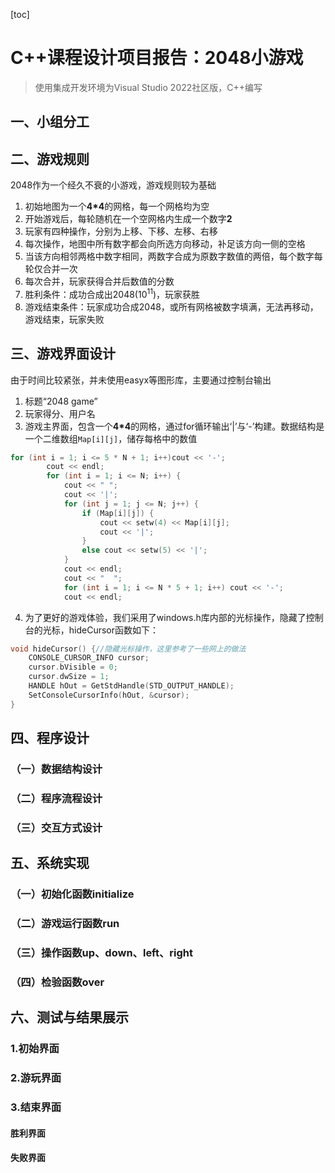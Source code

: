 [toc]

# C++课程设计项目报告：2048小游戏

> 使用集成开发环境为Visual Studio 2022社区版，C++编写 

## 一、小组分工

## 二、游戏规则

2048作为一个经久不衰的小游戏，游戏规则较为基础

1. 初始地图为一个**4\*4**的网格，每一个网格均为空
2. 开始游戏后，每轮随机在一个空网格内生成一个数字**2**
3. 玩家有四种操作，分别为上移、下移、左移、右移
4. 每次操作，地图中所有数字都会向所选方向移动，补足该方向一侧的空格
5. 当该方向相邻两格中数字相同，两数字合成为原数字数值的两倍，每个数字每轮仅合并一次
6. 每次合并，玩家获得合并后数值的分数
7. 胜利条件：成功合成出2048($10^{11}$)，玩家获胜
8. 游戏结束条件：玩家成功合成2048，或所有网格被数字填满，无法再移动，游戏结束，玩家失败

## 三、游戏界面设计

由于时间比较紧张，并未使用easyx等图形库，主要通过控制台输出

1. 标题“2048 game”
2. 玩家得分、用户名
3. 游戏主界面，包含一个**4\*4**的网格，通过for循环输出‘|’与‘-’构建。数据结构是一个二维数组``Map[i][j]``，储存每格中的数值

```c++
for (int i = 1; i <= 5 * N + 1; i++)cout << '-';
		cout << endl;
		for (int i = 1; i <= N; i++) {
			cout << " ";
			cout << '|';
			for (int j = 1; j <= N; j++) {
				if (Map[i][j]) {
					cout << setw(4) << Map[i][j];
					cout << '|';
				}
				else cout << setw(5) << '|';
			}
			cout << endl;
			cout << "  ";
			for (int i = 1; i <= N * 5 + 1; i++) cout << '-';
			cout << endl;
```

4. 为了更好的游戏体验，我们采用了windows.h库内部的光标操作，隐藏了控制台的光标，hideCursor函数如下：

``` c++
void hideCursor() {//隐藏光标操作，这里参考了一些网上的做法
	CONSOLE_CURSOR_INFO cursor;
	cursor.bVisible = 0;
	cursor.dwSize = 1;
	HANDLE hOut = GetStdHandle(STD_OUTPUT_HANDLE);
	SetConsoleCursorInfo(hOut, &cursor);
}
```

## 四、程序设计

### （一）数据结构设计

### （二）程序流程设计

### （三）交互方式设计

## 五、系统实现

### （一）初始化函数initialize

### （二）游戏运行函数run

### （三）操作函数up、down、left、right

### （四）检验函数over

## 六、测试与结果展示

### 1.初始界面

### 2.游玩界面

### 3.结束界面

#### 胜利界面

#### 失败界面


